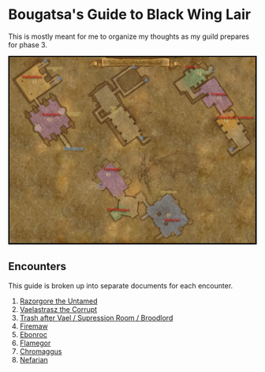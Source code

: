 # Bougatsa's Guide to Black Wing Lair

This is mostly meant for me to organize my thoughts as my guild prepares for phase 3.

![map](./images/bwl-map.png)

## Encounters

This guide is broken up into separate documents for each encounter.

1. [Razorgore the Untamed](./razorgore.md)
1. [Vaelastrasz the Corrupt](./vaelastrasz.md)
1. [Trash after Vael / Supression Room / Broodlord](./supressionRoom.md)
1. [Firemaw](./firemaw.md)
1. [Ebonroc](./ebonroc.md)
1. [Flamegor](./flamegor.md)
1. [Chromaggus](./chromaggus.md)
1. [Nefarian](./nefarian.md)
